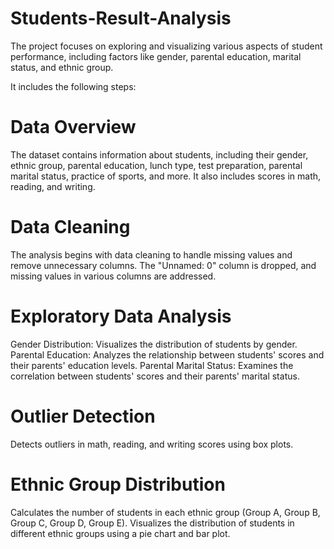 # Students-Result-Analysis
The project focuses on exploring and visualizing various aspects of student performance, including factors like gender, parental education, marital status, and ethnic group.

It includes the following steps:

# Data Overview
The dataset contains information about students, including their gender, ethnic group, parental education, lunch type, test preparation, parental marital status, practice of sports, and more. It also includes scores in math, reading, and writing.

# Data Cleaning
The analysis begins with data cleaning to handle missing values and remove unnecessary columns. The "Unnamed: 0" column is dropped, and missing values in various columns are addressed.

# Exploratory Data Analysis
Gender Distribution: Visualizes the distribution of students by gender.
Parental Education: Analyzes the relationship between students' scores and their parents' education levels.
Parental Marital Status: Examines the correlation between students' scores and their parents' marital status.

# Outlier Detection
Detects outliers in math, reading, and writing scores using box plots.

# Ethnic Group Distribution
Calculates the number of students in each ethnic group (Group A, Group B, Group C, Group D, Group E).
Visualizes the distribution of students in different ethnic groups using a pie chart and bar plot.

